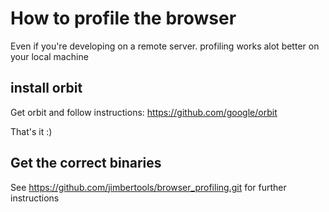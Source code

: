 # How to profile the browser

Even if you're developing on a remote server. profiling works alot better on your local machine

## install orbit

Get orbit and follow instructions: https://github.com/google/orbit

That's it :) 

## Get the correct binaries

See https://github.com/jimbertools/browser_profiling.git for further instructions
